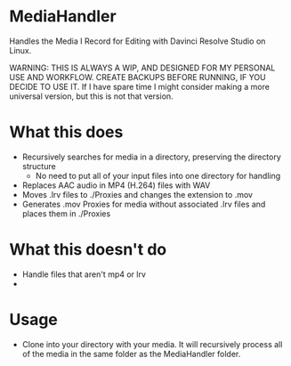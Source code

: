 # MediaHandler
Handles the Media I Record for Editing with Davinci Resolve Studio on Linux.

WARNING: THIS IS ALWAYS A WIP, AND DESIGNED FOR MY PERSONAL USE AND WORKFLOW. CREATE BACKUPS BEFORE RUNNING, IF YOU DECIDE TO USE IT.
If I have spare time I might consider making a more universal version, but this is not that version.

# What this does
* Recursively searches for media in a directory, preserving the directory structure
  * No need to put all of your input files into one directory for handling
* Replaces AAC audio in MP4 (H.264) files with WAV
* Moves .lrv files to ./Proxies and changes the extension to .mov
* Generates .mov Proxies for media without associated .lrv files and places them in ./Proxies

# What this doesn't do
* Handle files that aren't mp4 or lrv
* 

# Usage
* Clone into your directory with your media. It will recursively process all of the media in the same folder as the MediaHandler folder.
